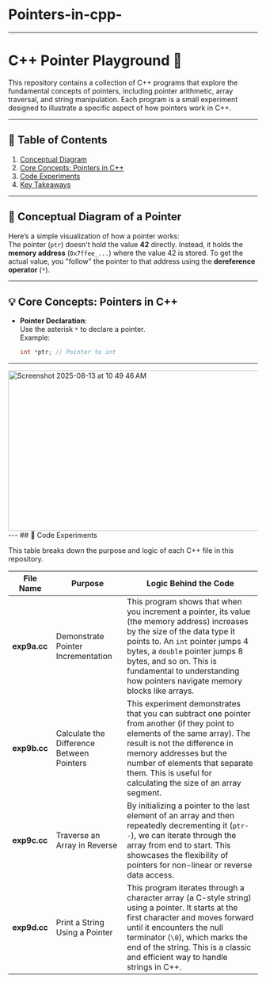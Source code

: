 # Pointers-in-cpp-
---
 # C++ Pointer Playground 🚀

This repository contains a collection of C++ programs that explore the fundamental concepts of pointers, including pointer arithmetic, array traversal, and string manipulation. Each program is a small experiment designed to illustrate a specific aspect of how pointers work in C++.

---

## 📜 Table of Contents
1. [Conceptual Diagram](#conceptual-diagram-of-a-pointer)
2. [Core Concepts: Pointers in C++](#core-concepts-pointers-in-c)
3. [Code Experiments](#code-experiments)
4. [Key Takeaways](#key-takeaways)

---

## 🧩 Conceptual Diagram of a Pointer

Here’s a simple visualization of how a pointer works:  
The pointer (`ptr`) doesn't hold the value **42** directly. Instead, it holds the **memory address** (`0x7ffee_...`) where the value 42 is stored. To get the actual value, you "follow" the pointer to that address using the **dereference operator** (`*`).

---

## 💡 Core Concepts: Pointers in C++

- **Pointer Declaration**:  
  Use the asterisk `*` to declare a pointer.  
  Example:  
  ```cpp
  int *ptr; // Pointer to int
---
<img width="799" height="324" alt="Screenshot 2025-08-13 at 10 49 46 AM" src="https://github.com/user-attachments/assets/10a9223f-2ef8-4b7f-9425-abdd3cccac5b" />
---
## 🧪 Code Experiments

This table breaks down the purpose and logic of each C++ file in this repository.

| File Name  | Purpose | Logic Behind the Code |
|------------|---------|-----------------------|
| **exp9a.cc** | Demonstrate Pointer Incrementation | This program shows that when you increment a pointer, its value (the memory address) increases by the size of the data type it points to. An `int` pointer jumps 4 bytes, a `double` pointer jumps 8 bytes, and so on. This is fundamental to understanding how pointers navigate memory blocks like arrays. |
| **exp9b.cc** | Calculate the Difference Between Pointers | This experiment demonstrates that you can subtract one pointer from another (if they point to elements of the same array). The result is not the difference in memory addresses but the number of elements that separate them. This is useful for calculating the size of an array segment. |
| **exp9c.cc** | Traverse an Array in Reverse | By initializing a pointer to the last element of an array and then repeatedly decrementing it (`ptr--`), we can iterate through the array from end to start. This showcases the flexibility of pointers for non-linear or reverse data access. |
| **exp9d.cc** | Print a String Using a Pointer | This program iterates through a character array (a C-style string) using a pointer. It starts at the first character and moves forward until it encounters the null terminator (`\0`), which marks the end of the string. This is a classic and efficient way to handle strings in C++. |


  
